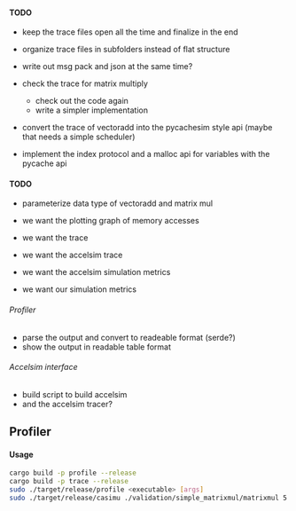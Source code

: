 
#### TODO
- keep the trace files open all the time and finalize in the end
- organize trace files in subfolders instead of flat structure
- write out msg pack and json at the same time?

- check the trace for matrix multiply
  - check out the code again
  - write a simpler implementation

- convert the trace of vectoradd into the pycachesim style api (maybe that needs a simple scheduler)

- implement the index protocol and a malloc api for variables with the pycache api

#### TODO

- parameterize data type of vectoradd and matrix mul

- we want the plotting graph of memory accesses
- we want the trace
- we want the accelsim trace 
- we want the accelsim simulation metrics 
- we want our simulation metrics

###### Profiler
- parse the output and convert to readeable format (serde?)
- show the output in readable table format

###### Accelsim interface
- build script to build accelsim
- and the accelsim tracer?


## Profiler

#### Usage
```bash
cargo build -p profile --release
cargo build -p trace --release
sudo ./target/release/profile <executable> [args]
sudo ./target/release/casimu ./validation/simple_matrixmul/matrixmul 5 5 5 32
```

